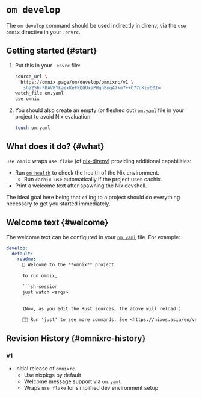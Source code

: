 # `om develop`

The `om develop` command should be used indirectly in direnv, via the `use omnix` directive in your `.envrc`.

## Getting started {#start}

1. Put this in your `.envrc` file:

    ```sh
    source_url \
      https://omnix.page/om/develop/omnixrc/v1 \
      'sha256-FBAVRYkaexKeFKQGUxaPHqhBnqA7km7++O77dKiyD0I='
    watch_file om.yaml
    use omnix
    ```

2. You should also create an empty (or fleshed out) [`om.yaml`](../config.md) file in your project to avoid Nix evaluation:

    ```sh
    touch om.yaml
    ```

## What does it do? {#what}

`use omnix` wraps `use flake` (of [nix-direnv](https://nixos.asia/en/direnv)) providing additional capabilities:

- Run [`om health`](health.md) to check the health of the Nix environment.
  - Run `cachix use` automatically if the project uses cachix.
- Print a welcome text after spawning the Nix devshell.

The ideal goal here being that `cd`'ing to a project should do everything necessary to get you started immediately.

## Welcome text {#welcome}

The welcome text can be configured in your [`om.yaml`](../config.md) file. For example:

```yaml
develop:
  default:
    readme: |
      🍾 Welcome to the **omnix** project

      To run omnix,

      ```sh-session
      just watch <args>
      ```

      (Now, as you edit the Rust sources, the above will reload!)

      🍎🍎 Run 'just' to see more commands. See <https://nixos.asia/en/vscode> for IDE setup.
```

## Revision History {#omnixrc-history}

### v1
  - Initial release of `omnixrc`.
    - Use nixpkgs by default
    - Welcome message support via `om.yaml`
    - Wraps `use flake` for simplified dev environment setup
